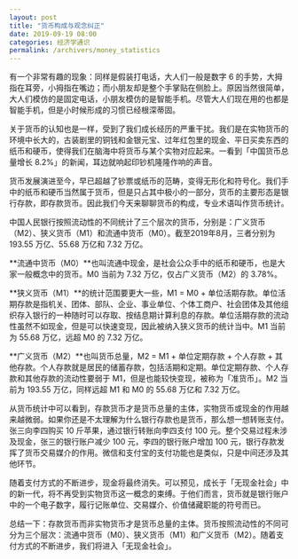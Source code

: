 ```yaml
---
layout: post
title: "货币构成与观念纠正"
date: 2019-09-19 08:00
categories: 经济学通识
permalink: /archivers/money_statistics
---
```


有一个非常有趣的现象：同样是假装打电话，大人们一般是数字 6 的手势，大拇指在耳旁，小拇指在嘴边；而小朋友却是整个手掌贴在侧脸上。原因当然很简单，大人们模仿的是固定电话，小朋友模仿的是智能手机。尽管大人们现在用的也都是智能手机，但是小时候形成的习惯已经根深蒂固。

关于货币的认知也是一样，受到了我们成长经历的严重干扰。我们是在实物货币的环境中长大的，古装剧里的铜钱和金银元宝、过年红包里的现金、平日买卖东西的纸币和硬币，使得我们在脑海中将货币与某个实物对应起来。一看到「中国货币总量增长 8.2%」的新闻，耳边就响起印钞机隆隆作响的声音。

货币发展演进至今，早已超越了钞票或纸币的范畴，变得无形化和符号化。我们手中的纸币和硬币当然属于货币，但是只占其中极小的一部分，货币的主要形态是银行存款，即存款货币。因此我们今天来聊聊货币的构成，专业术语叫作货币统计。

中国人民银行按照流动性的不同统计了三个层次的货币，分别是：广义货币（M2）、狭义货币（M1）和流通中货币（M0）。截至2019年8月，三者分别为 193.55 万亿、55.68 万亿和 7.32 万亿。

<!--more-->

**流通中货币（M0）**也叫流通中现金，是社会公众手中的纸币和硬币，也是大家一般概念中的货币。M0 当前为 7.32 万亿，仅占广义货币（M2）的 3.78%。

**狭义货币（M1）**的统计范围要更大一些，M1 = M0 + 单位活期存款。单位活期存款是指机关、团体、部队、企业、事业单位、个体工商户、社会团体及其他组织存入银行的一种随时可以存取、按结息期计算利息的存款。单位活期存款的流动性虽然不如现金，但是可以快速变现，因此被纳入狭义货币的统计当中。M1 当前为 55.68 万亿，远超 M0 的 7.32 万亿。

**广义货币（M2）**也叫货币总量，M2 = M1 + 单位定期存款 + 个人存款 + 其他存款。个人存款就是居民的储蓄存款，包括活期和定期。单位定期存款、个人存款和其他存款的流动性要弱于 M1，但是也能较快变现，被称为「准货币」。M2 当前为 193.55 万亿，同样远超 M1 和 M0 的 55.68 万亿和 7.32 万亿。

从货币统计中可以看到，存款货币才是货币总量的主体，实物货币或现金的作用越来越微弱。如果你还是不太理解为什么银行存款也是货币，那么想一想转账支付。张三向李四购买 10 斤苹果，通过银行转账向李四支付 100 元。整个交易过程未涉及现金，张三的银行账户减少 100 元，李四的银行账户增加 100 元，银行存款发挥了货币交易媒介的作用。微信和支付宝的支付功能也是类似，只是中间还涉及其他环节。

随着支付方式的不断进步，现金将最终消失。可以预见，成长于「无现金社会」中的新一代，将不再受到实物货币这一概念的束缚。于他们而言，货币就是银行账户中的一个电子数字，履行记账单位、交易媒介、价值储藏职能的符号而已。

总结一下：存款货币而非实物货币才是货币总量的主体。货币按照流动性的不同可分为三个层次：流通中货币（M0）、狭义货币（M1）和广义货币（M2）。随着支付方式的不断进步，我们将进入「无现金社会」。
